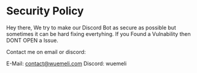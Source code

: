 # Security Policy

Hey there,
We try to make our Discord Bot as secure as possible but sometimes it can be hard fixing evertyhing. If you Found a Vulnability then DONT OPEN a Issue. 

Contact me on email or discord:

E-Mail: contact@wuemeli.com
Discord: wuemeli
